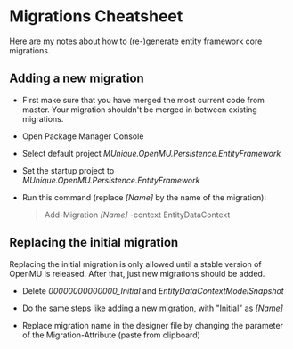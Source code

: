 ﻿# Migrations Cheatsheet

Here are my notes about how to (re-)generate entity framework core migrations.

## Adding a new migration

* First make sure that you have merged the most current code from master. Your
  migration shouldn't be merged in between existing migrations.

* Open Package Manager Console

* Select default project *MUnique.OpenMU.Persistence.EntityFramework*

* Set the startup project to *MUnique.OpenMU.Persistence.EntityFramework*

* Run this command (replace *[Name]* by the name of the migration):
  > Add-Migration *[Name]* -context EntityDataContext

## Replacing the initial migration

Replacing the initial migration is only allowed until a stable version of OpenMU
is released. After that, just new migrations should be added.

* Delete *00000000000000_Initial* and *EntityDataContextModelSnapshot*

* Do the same steps like adding a new migration, with "Initial" as *[Name]*

* Replace migration name in the designer file by changing the parameter of the
  Migration-Attribute (paste from clipboard)
